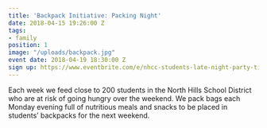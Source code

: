```yaml
---
title: 'Backpack Initiative: Packing Night'
date: 2018-04-15 19:26:00 Z
tags:
- family
position: 1
image: "/uploads/backpack.jpg"
event date: 2018-04-19 18:30:00 Z
sign up: https://www.eventbrite.com/e/nhcc-students-late-night-party-tickets-44105911970
---
```


Each week we feed close to 200 students in the North Hills School District who are at risk of going hungry over the weekend. We pack bags each Monday evening full of nutritious meals and snacks to be placed in students’ backpacks for the next weekend.
